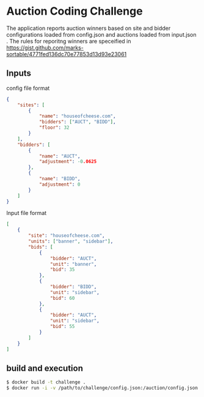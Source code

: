 # Auction Coding Challenge

The application reports auction winners based on site and bidder configurations loaded from config.json and auctions loaded from input.json . The rules for reporitng winners are speceified in https://gist.github.com/marks-sortable/4771fed136dc70e77853d13d93e23061




## Inputs

config file format


```json
{
    "sites": [
        {
            "name": "houseofcheese.com",
            "bidders": ["AUCT", "BIDD"],
            "floor": 32
        }
    ],
    "bidders": [
        {
            "name": "AUCT",
            "adjustment": -0.0625
        },
        {
            "name": "BIDD",
            "adjustment": 0
        }
    ]
}
```
Input file format

```json
[
    {
        "site": "houseofcheese.com",
        "units": ["banner", "sidebar"],
        "bids": [
            {
                "bidder": "AUCT",
                "unit": "banner",
                "bid": 35
            },
            {
                "bidder": "BIDD",
                "unit": "sidebar",
                "bid": 60
            },
            {
                "bidder": "AUCT",
                "unit": "sidebar",
                "bid": 55
            }
        ]
    }
]
```


## build and execution

```bash
$ docker build -t challenge .
$ docker run -i -v /path/to/challenge/config.json:/auction/config.json challenge < /path/to/challenge/input.json
